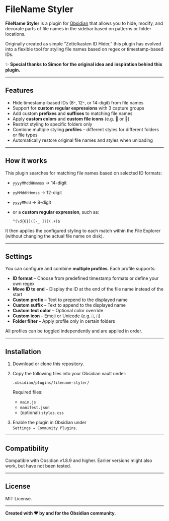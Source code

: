 # FileName Styler

**FileName Styler** is a plugin for [Obsidian](https://obsidian.md) that allows you to hide, modify, and decorate parts of file names in the sidebar based on patterns or folder locations.

Originally created as simple “Zettelkasten ID Hider,” this plugin has evolved into a flexible tool for styling file names based on regex or timestamp-based IDs.

✨ **Special thanks to Simon for the original idea and inspiration behind this plugin.**

---

## Features

- Hide timestamp-based IDs (8-, 12-, or 14-digit) from file names
- Support for **custom regular expressions** with 3 capture groups
- Add custom **prefixes** and **suffixes** to matching file names
- Apply **custom colors** and **custom file icons** (e.g. 🧠 or 📖)
- Restrict styling to specific folders only
- Combine multiple styling **profiles** – different styles for different folders or file types
- Automatically restore original file names and styles when unloading

---

## How it works

This plugin searches for matching file names based on selected ID formats:

- `yyyyMMddHHmmss` → 14-digit
- `yyMMddHHmmss`   → 12-digit
- `yyyyMMdd`       → 8-digit
- or a **custom regular expression**, such as:

  ```regex
  ^(\d{6})([-_ ]?)(.+)$
  ```

It then applies the configured styling to each match within the File Explorer (without changing the actual file name on disk).

---

## Settings

You can configure and combine **multiple profiles**. Each profile supports:

- **ID format** – Choose from predefined timestamp formats or define your own regex
- **Move ID to end** – Display the ID at the end of the file name instead of the start
- **Custom prefix** – Text to prepend to the displayed name
- **Custom suffix** – Text to append to the displayed name
- **Custom text color** – Optional color override
- **Custom icon** – Emoji or Unicode (e.g. `🧠`, `📖`)
- **Folder filter** – Apply profile only in certain folders

All profiles can be toggled independently and are applied in order.

---

## Installation

1. Download or clone this repository.
2. Copy the following files into your Obsidian vault under:

   ```
   .obsidian/plugins/filename-styler/
   ```

   Required files:
   - `main.js`
   - `manifest.json`
   - (optional) `styles.css`

3. Enable the plugin in Obsidian under  
   `Settings → Community Plugins`.

---

## Compatibility

Compatible with Obsidian v1.8.9 and higher.
Earlier versions might also work, but have not been tested.

---

## License

MIT License.

---

**Created with ❤️ by and for the Obsidian community.**
